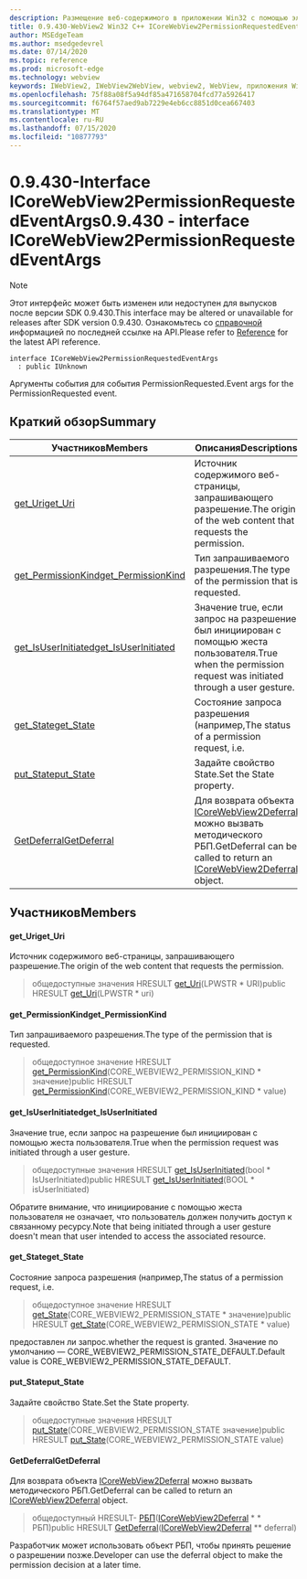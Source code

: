 ```yaml
---
description: Размещение веб-содержимого в приложении Win32 с помощью элемента управления Microsoft Edge WebView2
title: 0.9.430-WebView2 Win32 C++ ICoreWebView2PermissionRequestedEventArgs
author: MSEdgeTeam
ms.author: msedgedevrel
ms.date: 07/14/2020
ms.topic: reference
ms.prod: microsoft-edge
ms.technology: webview
keywords: IWebView2, IWebView2WebView, webview2, WebView, приложения Win32, Win32, EDGE, ICoreWebView2, ICoreWebView2Host, элемент управления "веб-браузер", HTML Edge
ms.openlocfilehash: 75f88a08f5a94df85a471658704fcd77a5926417
ms.sourcegitcommit: f6764f57aed9ab7229e4eb6cc8851d0cea667403
ms.translationtype: MT
ms.contentlocale: ru-RU
ms.lasthandoff: 07/15/2020
ms.locfileid: "10877793"
---
```

# <span data-ttu-id="38263-104">0.9.430-Interface ICoreWebView2PermissionRequestedEventArgs</span><span class="sxs-lookup"><span data-stu-id="38263-104">0.9.430 - interface ICoreWebView2PermissionRequestedEventArgs</span></span> 

> [!NOTE]
> <span data-ttu-id="38263-105">Этот интерфейс может быть изменен или недоступен для выпусков после версии SDK 0.9.430.</span><span class="sxs-lookup"><span data-stu-id="38263-105">This interface may be altered or unavailable for releases after SDK version 0.9.430.</span></span> <span data-ttu-id="38263-106">Ознакомьтесь со [справочной](../../../webview2-api-reference.md) информацией по последней ссылке на API.</span><span class="sxs-lookup"><span data-stu-id="38263-106">Please refer to [Reference](../../../webview2-api-reference.md) for the latest API reference.</span></span>

```
interface ICoreWebView2PermissionRequestedEventArgs
  : public IUnknown
```

<span data-ttu-id="38263-107">Аргументы события для события PermissionRequested.</span><span class="sxs-lookup"><span data-stu-id="38263-107">Event args for the PermissionRequested event.</span></span>

## <span data-ttu-id="38263-108">Краткий обзор</span><span class="sxs-lookup"><span data-stu-id="38263-108">Summary</span></span>

 <span data-ttu-id="38263-109">Участников</span><span class="sxs-lookup"><span data-stu-id="38263-109">Members</span></span>                        | <span data-ttu-id="38263-110">Описания</span><span class="sxs-lookup"><span data-stu-id="38263-110">Descriptions</span></span>
--------------------------------|---------------------------------------------
[<span data-ttu-id="38263-111">get_Uri</span><span class="sxs-lookup"><span data-stu-id="38263-111">get_Uri</span></span>](#get_uri) | <span data-ttu-id="38263-112">Источник содержимого веб-страницы, запрашивающего разрешение.</span><span class="sxs-lookup"><span data-stu-id="38263-112">The origin of the web content that requests the permission.</span></span>
[<span data-ttu-id="38263-113">get_PermissionKind</span><span class="sxs-lookup"><span data-stu-id="38263-113">get_PermissionKind</span></span>](#get_permissionkind) | <span data-ttu-id="38263-114">Тип запрашиваемого разрешения.</span><span class="sxs-lookup"><span data-stu-id="38263-114">The type of the permission that is requested.</span></span>
[<span data-ttu-id="38263-115">get_IsUserInitiated</span><span class="sxs-lookup"><span data-stu-id="38263-115">get_IsUserInitiated</span></span>](#get_isuserinitiated) | <span data-ttu-id="38263-116">Значение true, если запрос на разрешение был инициирован с помощью жеста пользователя.</span><span class="sxs-lookup"><span data-stu-id="38263-116">True when the permission request was initiated through a user gesture.</span></span>
[<span data-ttu-id="38263-117">get_State</span><span class="sxs-lookup"><span data-stu-id="38263-117">get_State</span></span>](#get_state) | <span data-ttu-id="38263-118">Состояние запроса разрешения (например,</span><span class="sxs-lookup"><span data-stu-id="38263-118">The status of a permission request, i.e.</span></span>
[<span data-ttu-id="38263-119">put_State</span><span class="sxs-lookup"><span data-stu-id="38263-119">put_State</span></span>](#put_state) | <span data-ttu-id="38263-120">Задайте свойство State.</span><span class="sxs-lookup"><span data-stu-id="38263-120">Set the State property.</span></span>
[<span data-ttu-id="38263-121">GetDeferral</span><span class="sxs-lookup"><span data-stu-id="38263-121">GetDeferral</span></span>](#getdeferral) | <span data-ttu-id="38263-122">Для возврата объекта [ICoreWebView2Deferral](ICoreWebView2Deferral.md) можно вызвать методического РБП.</span><span class="sxs-lookup"><span data-stu-id="38263-122">GetDeferral can be called to return an [ICoreWebView2Deferral](ICoreWebView2Deferral.md) object.</span></span>

## <span data-ttu-id="38263-123">Участников</span><span class="sxs-lookup"><span data-stu-id="38263-123">Members</span></span>

#### <span data-ttu-id="38263-124">get_Uri</span><span class="sxs-lookup"><span data-stu-id="38263-124">get_Uri</span></span> 

<span data-ttu-id="38263-125">Источник содержимого веб-страницы, запрашивающего разрешение.</span><span class="sxs-lookup"><span data-stu-id="38263-125">The origin of the web content that requests the permission.</span></span>

> <span data-ttu-id="38263-126">общедоступные значения HRESULT [get_Uri](#get_uri)(LPWSTR \* URI)</span><span class="sxs-lookup"><span data-stu-id="38263-126">public HRESULT [get_Uri](#get_uri)(LPWSTR \* uri)</span></span>

#### <span data-ttu-id="38263-127">get_PermissionKind</span><span class="sxs-lookup"><span data-stu-id="38263-127">get_PermissionKind</span></span> 

<span data-ttu-id="38263-128">Тип запрашиваемого разрешения.</span><span class="sxs-lookup"><span data-stu-id="38263-128">The type of the permission that is requested.</span></span>

> <span data-ttu-id="38263-129">общедоступное значение HRESULT [get_PermissionKind](#get_permissionkind)(CORE_WEBVIEW2_PERMISSION_KIND \* значение)</span><span class="sxs-lookup"><span data-stu-id="38263-129">public HRESULT [get_PermissionKind](#get_permissionkind)(CORE_WEBVIEW2_PERMISSION_KIND \* value)</span></span>

#### <span data-ttu-id="38263-130">get_IsUserInitiated</span><span class="sxs-lookup"><span data-stu-id="38263-130">get_IsUserInitiated</span></span> 

<span data-ttu-id="38263-131">Значение true, если запрос на разрешение был инициирован с помощью жеста пользователя.</span><span class="sxs-lookup"><span data-stu-id="38263-131">True when the permission request was initiated through a user gesture.</span></span>

> <span data-ttu-id="38263-132">общедоступные значения HRESULT [get_IsUserInitiated](#get_isuserinitiated)(bool \* IsUserInitiated)</span><span class="sxs-lookup"><span data-stu-id="38263-132">public HRESULT [get_IsUserInitiated](#get_isuserinitiated)(BOOL \* isUserInitiated)</span></span>

<span data-ttu-id="38263-133">Обратите внимание, что инициирование с помощью жеста пользователя не означает, что пользователь должен получить доступ к связанному ресурсу.</span><span class="sxs-lookup"><span data-stu-id="38263-133">Note that being initiated through a user gesture doesn't mean that user intended to access the associated resource.</span></span>

#### <span data-ttu-id="38263-134">get_State</span><span class="sxs-lookup"><span data-stu-id="38263-134">get_State</span></span> 

<span data-ttu-id="38263-135">Состояние запроса разрешения (например,</span><span class="sxs-lookup"><span data-stu-id="38263-135">The status of a permission request, i.e.</span></span>

> <span data-ttu-id="38263-136">общедоступное значение HRESULT [get_State](#get_state)(CORE_WEBVIEW2_PERMISSION_STATE \* значение)</span><span class="sxs-lookup"><span data-stu-id="38263-136">public HRESULT [get_State](#get_state)(CORE_WEBVIEW2_PERMISSION_STATE \* value)</span></span>

<span data-ttu-id="38263-137">предоставлен ли запрос.</span><span class="sxs-lookup"><span data-stu-id="38263-137">whether the request is granted.</span></span> <span data-ttu-id="38263-138">Значение по умолчанию — CORE_WEBVIEW2_PERMISSION_STATE_DEFAULT.</span><span class="sxs-lookup"><span data-stu-id="38263-138">Default value is CORE_WEBVIEW2_PERMISSION_STATE_DEFAULT.</span></span>

#### <span data-ttu-id="38263-139">put_State</span><span class="sxs-lookup"><span data-stu-id="38263-139">put_State</span></span> 

<span data-ttu-id="38263-140">Задайте свойство State.</span><span class="sxs-lookup"><span data-stu-id="38263-140">Set the State property.</span></span>

> <span data-ttu-id="38263-141">общедоступные значения HRESULT [put_State](#put_state)(CORE_WEBVIEW2_PERMISSION_STATE значение)</span><span class="sxs-lookup"><span data-stu-id="38263-141">public HRESULT [put_State](#put_state)(CORE_WEBVIEW2_PERMISSION_STATE value)</span></span>

#### <span data-ttu-id="38263-142">GetDeferral</span><span class="sxs-lookup"><span data-stu-id="38263-142">GetDeferral</span></span> 

<span data-ttu-id="38263-143">Для возврата объекта [ICoreWebView2Deferral](ICoreWebView2Deferral.md) можно вызвать методического РБП.</span><span class="sxs-lookup"><span data-stu-id="38263-143">GetDeferral can be called to return an [ICoreWebView2Deferral](ICoreWebView2Deferral.md) object.</span></span>

> <span data-ttu-id="38263-144">общедоступный HRESULT- [РБП](#getdeferral)([ICoreWebView2Deferral](ICoreWebView2Deferral.md) \* \* РБП)</span><span class="sxs-lookup"><span data-stu-id="38263-144">public HRESULT [GetDeferral](#getdeferral)([ICoreWebView2Deferral](ICoreWebView2Deferral.md) \*\* deferral)</span></span>

<span data-ttu-id="38263-145">Разработчик может использовать объект РБП, чтобы принять решение о разрешении позже.</span><span class="sxs-lookup"><span data-stu-id="38263-145">Developer can use the deferral object to make the permission decision at a later time.</span></span>

